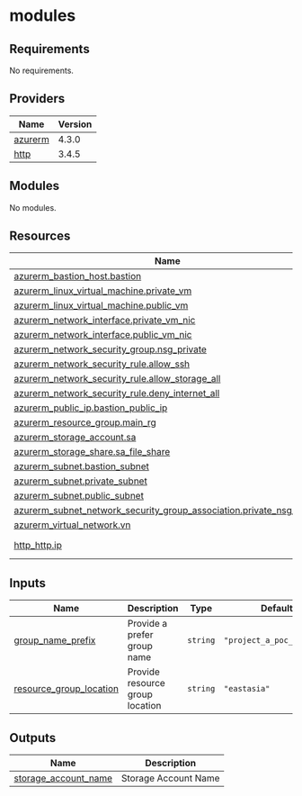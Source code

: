 # modules

<!-- BEGINNING OF PRE-COMMIT-OPENTOFU DOCS HOOK -->
## Requirements

No requirements.

## Providers

| Name | Version |
|------|---------|
| <a name="provider_azurerm"></a> [azurerm](#provider\_azurerm) | 4.3.0 |
| <a name="provider_http"></a> [http](#provider\_http) | 3.4.5 |

## Modules

No modules.

## Resources

| Name | Type |
|------|------|
| [azurerm_bastion_host.bastion](https://registry.terraform.io/providers/hashicorp/azurerm/latest/docs/resources/bastion_host) | resource |
| [azurerm_linux_virtual_machine.private_vm](https://registry.terraform.io/providers/hashicorp/azurerm/latest/docs/resources/linux_virtual_machine) | resource |
| [azurerm_linux_virtual_machine.public_vm](https://registry.terraform.io/providers/hashicorp/azurerm/latest/docs/resources/linux_virtual_machine) | resource |
| [azurerm_network_interface.private_vm_nic](https://registry.terraform.io/providers/hashicorp/azurerm/latest/docs/resources/network_interface) | resource |
| [azurerm_network_interface.public_vm_nic](https://registry.terraform.io/providers/hashicorp/azurerm/latest/docs/resources/network_interface) | resource |
| [azurerm_network_security_group.nsg_private](https://registry.terraform.io/providers/hashicorp/azurerm/latest/docs/resources/network_security_group) | resource |
| [azurerm_network_security_rule.allow_ssh](https://registry.terraform.io/providers/hashicorp/azurerm/latest/docs/resources/network_security_rule) | resource |
| [azurerm_network_security_rule.allow_storage_all](https://registry.terraform.io/providers/hashicorp/azurerm/latest/docs/resources/network_security_rule) | resource |
| [azurerm_network_security_rule.deny_internet_all](https://registry.terraform.io/providers/hashicorp/azurerm/latest/docs/resources/network_security_rule) | resource |
| [azurerm_public_ip.bastion_public_ip](https://registry.terraform.io/providers/hashicorp/azurerm/latest/docs/resources/public_ip) | resource |
| [azurerm_resource_group.main_rg](https://registry.terraform.io/providers/hashicorp/azurerm/latest/docs/resources/resource_group) | resource |
| [azurerm_storage_account.sa](https://registry.terraform.io/providers/hashicorp/azurerm/latest/docs/resources/storage_account) | resource |
| [azurerm_storage_share.sa_file_share](https://registry.terraform.io/providers/hashicorp/azurerm/latest/docs/resources/storage_share) | resource |
| [azurerm_subnet.bastion_subnet](https://registry.terraform.io/providers/hashicorp/azurerm/latest/docs/resources/subnet) | resource |
| [azurerm_subnet.private_subnet](https://registry.terraform.io/providers/hashicorp/azurerm/latest/docs/resources/subnet) | resource |
| [azurerm_subnet.public_subnet](https://registry.terraform.io/providers/hashicorp/azurerm/latest/docs/resources/subnet) | resource |
| [azurerm_subnet_network_security_group_association.private_nsg_assoc](https://registry.terraform.io/providers/hashicorp/azurerm/latest/docs/resources/subnet_network_security_group_association) | resource |
| [azurerm_virtual_network.vn](https://registry.terraform.io/providers/hashicorp/azurerm/latest/docs/resources/virtual_network) | resource |
| [http_http.ip](https://registry.terraform.io/providers/hashicorp/http/latest/docs/data-sources/http) | data source |

## Inputs

| Name | Description | Type | Default | Required |
|------|-------------|------|---------|:--------:|
| <a name="input_group_name_prefix"></a> [group\_name\_prefix](#input\_group\_name\_prefix) | Provide a prefer group name | `string` | `"project_a_poc_testing"` | no |
| <a name="input_resource_group_location"></a> [resource\_group\_location](#input\_resource\_group\_location) | Provide resource group location | `string` | `"eastasia"` | no |

## Outputs

| Name | Description |
|------|-------------|
| <a name="output_storage_account_name"></a> [storage\_account\_name](#output\_storage\_account\_name) | Storage Account Name |
<!-- END OF PRE-COMMIT-OPENTOFU DOCS HOOK -->

